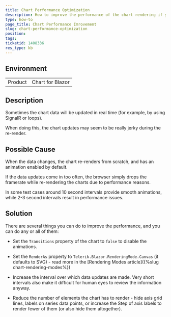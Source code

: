 ```yaml
---
title: Chart Performance Optimization
description: How to improve the performance of the chart rendering if you encounter jerky updates or slow render.
type: how-to
page_title: Chart Performance Imrovement
slug: chart-performance-optimization
position: 
tags: 
ticketid: 1408336
res_type: kb
---
```


## Environment

<table>
    <tbody>
        <tr>
            <td>Product</td>
            <td>Chart for Blazor</td>
        </tr>
    </tbody>
</table>

## Description

Sometimes the chart data will be updated in real time (for example, by using SignalR or loops). 

When doing this, the chart updates may seem to be really jerky during the re-render.

## Possible Cause

When the data changes, the chart re-renders from scratch, and has an animation enabled by default.

If the data updates come in too often, the browser simply drops the framerate while re-rendering the charts due to performance reasons. 

In some test cases around 10 second intervals provide smooth animations, while 2-3 second intervals result in performance issues.

## Solution

There are several things you can do to improve the performance, and you can do any or all of them:

* Set the `Transitions` property of the chart to `false` to disable the animations.

* Set the `RenderAs` property to `Telerik.Blazor.RenderingMode.Canvas` (it defaults to SVG) - read more in the [Rendering Modes article]({%slug chart-rendering-modes%})

* Increase the interval over which data updates are made. Very short intervals also make it difficult for human eyes to review the information anyway.

* Reduce the number of elements the chart has to render - hide axis grid lines, labels on series data points, or increase the  Step of axis labels to render fewer of them (or also hide them altogether).
